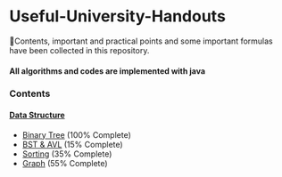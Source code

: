 # Useful-University-Handouts
📔Contents, important and practical points and some important formulas have been collected in this repository.

#### All algorithms and codes are implemented with java

### Contents
#### [Data Structure](Data%20Structure/)
- [Binary Tree](Data%20Structure/Binary%20Tree/BinaryTree.md) (100% Complete)
- [BST & AVL](Data%20Structure/BST%20and%20AVL/BST&AVL.md) (15% Complete)
- [Sorting](Data%20Structure/Sorting/Sorting.md) (35% Complete)
- [Graph](Data%20Structure/Graph/Graph.md) (55% Complete)
